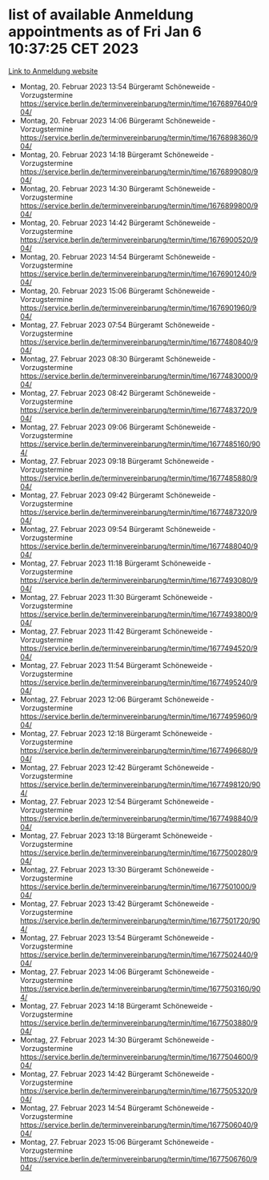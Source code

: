 # list of available Anmeldung appointments as of Fri Jan  6 10:37:25 CET 2023
[Link to Anmeldung website](https://service.berlin.de/terminvereinbarung/termin/tag.php?termin=0&anliegen[]=120686&dienstleisterlist=122210,122217,327316,122219,327312,122227,327314,122231,327346,122243,327348,122252,329742,122260,329745,122262,329748,122254,329751,122271,327278,122273,327274,122277,327276,330436,122280,327294,122282,327290,122284,327292,327539,122291,327270,122285,327266,122286,327264,122296,327268,150230,329760,122301,327282,122297,327286,122294,327284,122312,329763,122314,329775,122304,327330,122311,327334,122309,327332,122281,327352,122279,329772,122276,327324,122274,327326,122267,329766,122246,327318,122251,327320,122257,327322,122208,327298,122226,327300,121362,121364&herkunft=http%3A%2F%2Fservice.berlin.de%2Fdienstleistung%2F120686%2F)
- Montag, 20. Februar 2023 13:54 Bürgeramt Schöneweide - Vorzugstermine https://service.berlin.de/terminvereinbarung/termin/time/1676897640/904/
- Montag, 20. Februar 2023 14:06 Bürgeramt Schöneweide - Vorzugstermine https://service.berlin.de/terminvereinbarung/termin/time/1676898360/904/
- Montag, 20. Februar 2023 14:18 Bürgeramt Schöneweide - Vorzugstermine https://service.berlin.de/terminvereinbarung/termin/time/1676899080/904/
- Montag, 20. Februar 2023 14:30 Bürgeramt Schöneweide - Vorzugstermine https://service.berlin.de/terminvereinbarung/termin/time/1676899800/904/
- Montag, 20. Februar 2023 14:42 Bürgeramt Schöneweide - Vorzugstermine https://service.berlin.de/terminvereinbarung/termin/time/1676900520/904/
- Montag, 20. Februar 2023 14:54 Bürgeramt Schöneweide - Vorzugstermine https://service.berlin.de/terminvereinbarung/termin/time/1676901240/904/
- Montag, 20. Februar 2023 15:06 Bürgeramt Schöneweide - Vorzugstermine https://service.berlin.de/terminvereinbarung/termin/time/1676901960/904/
- Montag, 27. Februar 2023 07:54 Bürgeramt Schöneweide - Vorzugstermine https://service.berlin.de/terminvereinbarung/termin/time/1677480840/904/
- Montag, 27. Februar 2023 08:30 Bürgeramt Schöneweide - Vorzugstermine https://service.berlin.de/terminvereinbarung/termin/time/1677483000/904/
- Montag, 27. Februar 2023 08:42 Bürgeramt Schöneweide - Vorzugstermine https://service.berlin.de/terminvereinbarung/termin/time/1677483720/904/
- Montag, 27. Februar 2023 09:06 Bürgeramt Schöneweide - Vorzugstermine https://service.berlin.de/terminvereinbarung/termin/time/1677485160/904/
- Montag, 27. Februar 2023 09:18 Bürgeramt Schöneweide - Vorzugstermine https://service.berlin.de/terminvereinbarung/termin/time/1677485880/904/
- Montag, 27. Februar 2023 09:42 Bürgeramt Schöneweide - Vorzugstermine https://service.berlin.de/terminvereinbarung/termin/time/1677487320/904/
- Montag, 27. Februar 2023 09:54 Bürgeramt Schöneweide - Vorzugstermine https://service.berlin.de/terminvereinbarung/termin/time/1677488040/904/
- Montag, 27. Februar 2023 11:18 Bürgeramt Schöneweide - Vorzugstermine https://service.berlin.de/terminvereinbarung/termin/time/1677493080/904/
- Montag, 27. Februar 2023 11:30 Bürgeramt Schöneweide - Vorzugstermine https://service.berlin.de/terminvereinbarung/termin/time/1677493800/904/
- Montag, 27. Februar 2023 11:42 Bürgeramt Schöneweide - Vorzugstermine https://service.berlin.de/terminvereinbarung/termin/time/1677494520/904/
- Montag, 27. Februar 2023 11:54 Bürgeramt Schöneweide - Vorzugstermine https://service.berlin.de/terminvereinbarung/termin/time/1677495240/904/
- Montag, 27. Februar 2023 12:06 Bürgeramt Schöneweide - Vorzugstermine https://service.berlin.de/terminvereinbarung/termin/time/1677495960/904/
- Montag, 27. Februar 2023 12:18 Bürgeramt Schöneweide - Vorzugstermine https://service.berlin.de/terminvereinbarung/termin/time/1677496680/904/
- Montag, 27. Februar 2023 12:42 Bürgeramt Schöneweide - Vorzugstermine https://service.berlin.de/terminvereinbarung/termin/time/1677498120/904/
- Montag, 27. Februar 2023 12:54 Bürgeramt Schöneweide - Vorzugstermine https://service.berlin.de/terminvereinbarung/termin/time/1677498840/904/
- Montag, 27. Februar 2023 13:18 Bürgeramt Schöneweide - Vorzugstermine https://service.berlin.de/terminvereinbarung/termin/time/1677500280/904/
- Montag, 27. Februar 2023 13:30 Bürgeramt Schöneweide - Vorzugstermine https://service.berlin.de/terminvereinbarung/termin/time/1677501000/904/
- Montag, 27. Februar 2023 13:42 Bürgeramt Schöneweide - Vorzugstermine https://service.berlin.de/terminvereinbarung/termin/time/1677501720/904/
- Montag, 27. Februar 2023 13:54 Bürgeramt Schöneweide - Vorzugstermine https://service.berlin.de/terminvereinbarung/termin/time/1677502440/904/
- Montag, 27. Februar 2023 14:06 Bürgeramt Schöneweide - Vorzugstermine https://service.berlin.de/terminvereinbarung/termin/time/1677503160/904/
- Montag, 27. Februar 2023 14:18 Bürgeramt Schöneweide - Vorzugstermine https://service.berlin.de/terminvereinbarung/termin/time/1677503880/904/
- Montag, 27. Februar 2023 14:30 Bürgeramt Schöneweide - Vorzugstermine https://service.berlin.de/terminvereinbarung/termin/time/1677504600/904/
- Montag, 27. Februar 2023 14:42 Bürgeramt Schöneweide - Vorzugstermine https://service.berlin.de/terminvereinbarung/termin/time/1677505320/904/
- Montag, 27. Februar 2023 14:54 Bürgeramt Schöneweide - Vorzugstermine https://service.berlin.de/terminvereinbarung/termin/time/1677506040/904/
- Montag, 27. Februar 2023 15:06 Bürgeramt Schöneweide - Vorzugstermine https://service.berlin.de/terminvereinbarung/termin/time/1677506760/904/
